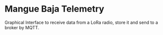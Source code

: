 # Mangue Baja Telemetry
Graphical Interface to receive data from a LoRa radio, store it and send to a broker by MQTT.